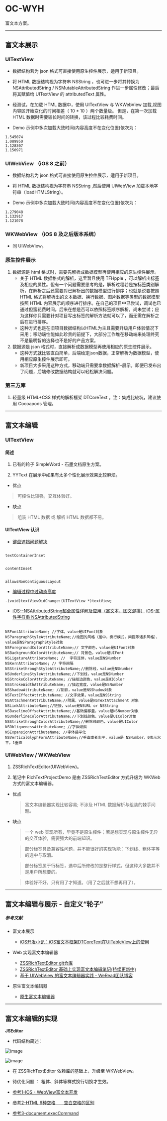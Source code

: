 # OC-WYH
富文本方案。

---
## 富文本展示

### UITextView

* 数据结构若为 json 格式可直接使用原生控件展示，适用于新项目。

* 将 HTML 数据结构视为字符串 NSString ，也可进一步将其转换为 NSAttributedString / NSMutableAttributedString 作进一步属性修改；最后将其赋值给  UITextView 的 attributedText 属性。
* 经测试，在加载 HTML 数据中，使用 UITextView 与 WKWebView 加载,视图内容区开始变化的时间相差（ 10 * 10 ）两个数量级。
 但是，在第一次加载 HTML 数据时需要较长时间的转换，该过程比较耗费时间。

* Demo 示例中多次加载大致时间(内容高度不在变化位置)依次为：

```
1.545074
1.089950
1.128307
1.150971
```

### UIWebView （iOS 8 之前）

* 数据结构若为 json 格式可直接使用原生控件展示，适用于新项目。

* 将 HTML 数据结构视为字符串 NSString ,然后使用 UIWebView 加载本地字符串（loadHTMLString）。

* Demo 示例中多次加载大致时间(内容高度不在变化位置)依次为：

```
1.279048
1.132917
1.121078
```

### WKWebView （iOS 8 及之后版本系统）

* 同 UIWebView。


### 原生控件展示

1. 数据源是 html 格式时，需要先解析成数据模型再使用相应的原生控件展示。
    * 关于 HTML 数据格式的解析，这里暂且使用 TFHpple ，可以解析出标签及相应的属性。但有一个问题需要思考的是，解析过程若是按标签类别解析，在解析之后还需要对已解析出的数据模型进行排序；也就是说要按照 HTML 格式将解析出的文本数据、换行数据、图片数据等类型的数据模型按照 HTML 内容展示的顺序进行排序。在自己的项目中已尝试，调试也已通过但蛮花费时间。后来在想是否可以依照标签顺序解析，尚未尝试；应为这样你只需要针对项目写出标签的解析方法就可以了，而无需在解析之后在进行排序。
    * 这种方式也是在旧项目数据结构以HTML为主且需要升级用户体验情况下采用；移动端性能如此珍贵的前提下，大部分工作堆在移动端来处理终究不是最明智的选择也不是好的产品方案。
2. 数据源是 json 格式时，直接解析成数据模型再使用相应的原生控件展示。
   * 这种方式就比较直白简单，后端给定json数据，正常解析为数据模型，使用相应原生控件展示即可。
   * 新项目大多采用这种方式，移动端只需要拿数据解析-展示，即便已发布出了问题，后端修改数据结构就可以轻松解决问题。

### 第三方库

1. 轻量级 HTML+CSS 样式的解析框架 DTCoreText 。注：集成比较坑，建议使用 Cocoapods 管理。

---
## 富文本编辑

### UITextView

#### 简述

1. 已有的轮子 SimpleWord - 石墨文档原生方案。

2. YYText 在展示中如果有太多个性化展示效果比较麻烦。


* 优点
> 可控性比较强，交互体验好。

* 缺点
> 组装 HTML 数据 或 解析 HTML 数据都不易。

#### UITextView 认识


* [键盘遮挡问题解决](http://www.zhimengzhe.com/IOSkaifa/355632.html)

```

textContainerInset


contentInset


allowsNonContiguousLayout

```

* [编辑过程中过动态高度](https://www.jianshu.com/p/36d62951ffc1)


```
-(void)textViewDidChange:(UITextView *)textView;
```



* [iOS--NSAttributedString超全属性详解及应用（富文本、图文混排）](https://www.jianshu.com/p/1056d983bdfd)    [iOS-属性字符串 NSAttributedString](https://www.jianshu.com/p/71489b66b0c3)


```

NSFontAttributeName; //字体，value是UIFont对象
NSParagraphStyleAttributeName;//绘图的风格（居中，换行模式，间距等诸多风格），value是NSParagraphStyle对象
NSForegroundColorAttributeName;// 文字颜色，value是UIFont对象
NSBackgroundColorAttributeName;// 背景色，value是UIFont
NSLigatureAttributeName; //  字符连体，value是NSNumber
NSKernAttributeName; // 字符间隔
NSStrikethroughStyleAttributeName;//删除线，value是NSNumber
NSUnderlineStyleAttributeName;//下划线，value是NSNumber
NSStrokeColorAttributeName; //描绘边颜色，value是UIColor
NSStrokeWidthAttributeName; //描边宽度，value是NSNumber
NSShadowAttributeName; //阴影，value是NSShadow对象
NSTextEffectAttributeName; //文字效果，value是NSString
NSAttachmentAttributeName;//附属，value是NSTextAttachment 对象
NSLinkAttributeName;//链接，value是NSURL or NSString
NSBaselineOffsetAttributeName;//基础偏移量，value是NSNumber对象
NSUnderlineColorAttributeName;//下划线颜色，value是UIColor对象
NSStrikethroughColorAttributeName;//删除线颜色，value是UIColor
NSObliquenessAttributeName; //字体倾斜
NSExpansionAttributeName; //字体扁平化
NSVerticalGlyphFormAttributeName;//垂直或者水平，value是 NSNumber，0表示水平，1垂直

```


### UIWebView / WKWebView

1. ZSSRichTextEditor(UIWebView)。

2. 笔记中 RichTextProjectDemo 是由 ZSSRichTextEditor 方式升级为 WKWeb 方式的富文本编辑器。


* 优点
  > 富文本编辑器实现比较容易; 不涉及  HTML 数据解析与组装的棘手问题。

* 缺点

  > 一个 web 实现所有，毕竟不是原生控件；若是想实现与原生控件无异的交互体验，需要强大的前端知识。

  > 部分标签具备兼容性问题，并不能很好的实现功能：下划线、粗体字等的选中与取消。

  > 部分标签属于行标签，选中后所修改的是整行样式，但这种大多数并不是用户所想要的。

  > 体验好不好，只有用了才知道。（用了之后就不想再用了）。


---
## 富文本编辑与展示 - 自定义“轮子”

##### 参考文献

* 富文本展示
  - [iOS开发小记：iOS富文本框架DTCoreText在UITableView上的使用](https://blog.csdn.net/lala2231/article/details/50780842)


* Web 实现富文本编辑器
  - [ZSSRichTextEditor git仓库](https://github.com/nnhubbard/ZSSRichTextEditor)
  - [ZSSRichTextEditor 基础上实现富文本编辑笔记(持续更新中)](https://github.com/itwyhuaing/Web-WYH)
  - [基于 UIWebView 的富文本编辑器实践 - WeRead团队博客](http://wereadteam.github.io/2016/09/21/RichEditor/)


* 原生富文本编辑器
  - [原生富文本编辑器](https://github.com/littleMeaning/SimpleWord)


---
## 富文本编辑的实现

**JSEditor**

* 代码结构简述：

![image]()

![image]()

* 在 ZSSRichTextEditor 依赖库的基础上，升级至 WKWebView。

* 待优化问题 ： 粗体、斜体等样式换行切换才生效。

* [参考1-IOS - WebView富文本开发](https://www.jianshu.com/p/c4d7824362cb)
* [参考2-HTML 6种空格    ‌‍空白空格的区别](https://blog.csdn.net/u014068781/article/details/77962423)
* [参考3-document.execCommand](https://developer.mozilla.org/zh-CN/docs/Web/API/Document/execCommand)

